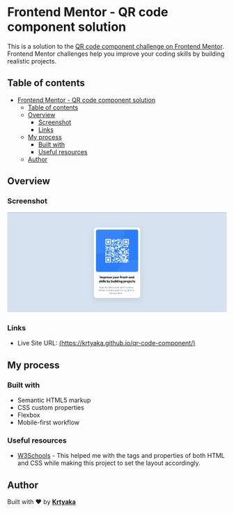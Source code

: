 # Frontend Mentor - QR code component solution

This is a solution to the [QR code component challenge on Frontend Mentor](https://www.frontendmentor.io/challenges/qr-code-component-iux_sIO_H). Frontend Mentor challenges help you improve your coding skills by building realistic projects.

## Table of contents

- [Frontend Mentor - QR code component solution](#frontend-mentor---qr-code-component-solution)
  - [Table of contents](#table-of-contents)
  - [Overview](#overview)
    - [Screenshot](#screenshot)
    - [Links](#links)
  - [My process](#my-process)
    - [Built with](#built-with)
    - [Useful resources](#useful-resources)
  - [Author](#author)

## Overview

### Screenshot

![](./images/screenshot.png)

### Links

- Live Site URL: [(https://krtyaka.github.io/qr-code-component/)](https://krtyaka.github.io/qr-code-component/)

## My process

### Built with

- Semantic HTML5 markup
- CSS custom properties
- Flexbox
- Mobile-first workflow

### Useful resources

- [W3Schools](https://www.w3schools.com/) - This helped me with the tags and properties of both HTML and CSS while making this project to set the layout accordingly.

## Author

Built with ❤️ by [**Krtyaka**](https://github.com/Krtyaka)

